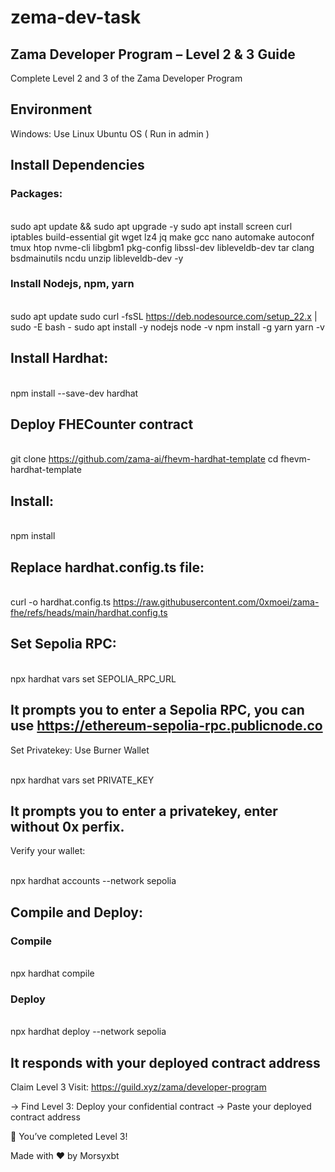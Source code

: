 # zema-dev-task

## Zama Developer Program – Level 2 & 3 Guide
Complete Level 2 and 3 of the Zama Developer Program

## Environment
Windows: Use Linux Ubuntu OS ( Run in admin )

## Install Dependencies
### Packages:
<br>sudo apt update && sudo apt upgrade -y
sudo apt install screen curl iptables build-essential git wget lz4 jq make gcc nano automake autoconf tmux htop nvme-cli libgbm1 pkg-config libssl-dev libleveldb-dev tar clang bsdmainutils ncdu unzip libleveldb-dev  -y<br>

### Install Nodejs, npm, yarn
<br>sudo apt update
sudo curl -fsSL https://deb.nodesource.com/setup_22.x | sudo -E bash -
sudo apt install -y nodejs
node -v
npm install -g yarn
yarn -v<br>

## Install Hardhat:

<br>npm install --save-dev hardhat<br>

## Deploy FHECounter contract
<br>git clone https://github.com/zama-ai/fhevm-hardhat-template
cd fhevm-hardhat-template<br>

## Install:

<br>npm install<br>

## Replace hardhat.config.ts file:

<br>curl -o hardhat.config.ts https://raw.githubusercontent.com/0xmoei/zama-fhe/refs/heads/main/hardhat.config.ts<br>

## Set Sepolia RPC:

<br>npx hardhat vars set SEPOLIA_RPC_URL<br>

## It prompts you to enter a Sepolia RPC, you can use https://ethereum-sepolia-rpc.publicnode.co
Set Privatekey: Use Burner Wallet

<br>npx hardhat vars set PRIVATE_KEY<br>

## It prompts you to enter a privatekey, enter without 0x perfix.
Verify your wallet:

<br>npx hardhat accounts --network sepolia<br>

## Compile and Deploy:

### Compile
<br>npx hardhat compile<br>

### Deploy
<br>npx hardhat deploy --network sepolia<br>

## It responds with your deployed contract address
Claim Level 3
Visit: https://guild.xyz/zama/developer-program

→ Find Level 3: Deploy your confidential contract → Paste your deployed contract address

🎉 You’ve completed Level 3!

Made with ❤️ by Morsyxbt
